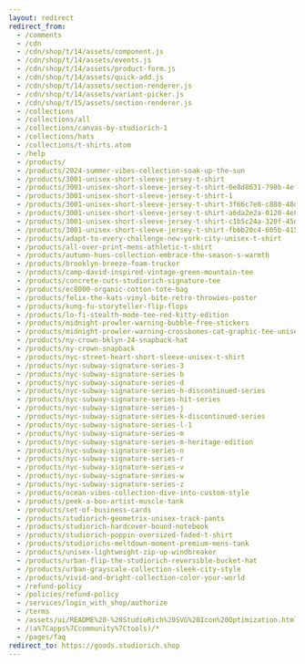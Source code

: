 ```yaml
---
layout: redirect
redirect_from:
  - /comments
  - /cdn
  - /cdn/shop/t/14/assets/component.js
  - /cdn/shop/t/14/assets/events.js
  - /cdn/shop/t/14/assets/product-form.js
  - /cdn/shop/t/14/assets/quick-add.js
  - /cdn/shop/t/14/assets/section-renderer.js
  - /cdn/shop/t/14/assets/variant-picker.js
  - /cdn/shop/t/15/assets/section-renderer.js
  - /collections
  - /collections/all
  - /collections/canvas-by-studiorich-1
  - /collections/hats
  - /collections/t-shirts.atom
  - /help
  - /products/
  - /products/2024-summer-vibes-collection-soak-up-the-sun
  - /products/3001-unisex-short-sleeve-jersey-t-shirt
  - /products/3001-unisex-short-sleeve-jersey-t-shirt-0e8d8631-798b-4ef3-85fe-ede5f31f7f33
  - /products/3001-unisex-short-sleeve-jersey-t-shirt-1
  - /products/3001-unisex-short-sleeve-jersey-t-shirt-3f66c7e8-c880-48d6-ac43-443b70dff588
  - /products/3001-unisex-short-sleeve-jersey-t-shirt-a6da2e2a-0120-4e83-b3af-500def153470
  - /products/3001-unisex-short-sleeve-jersey-t-shirt-c1b5c24a-320f-45de-a1aa-a5f18766ac62
  - /products/3001-unisex-short-sleeve-jersey-t-shirt-fbbb20c4-605b-4156-abd3-9403b6754c10
  - /products/adapt-to-every-challenge-new-york-city-unisex-t-shirt
  - /products/all-over-print-mens-athletic-t-shirt
  - /products/autumn-hues-collection-embrace-the-season-s-warmth
  - /products/brooklyn-breeze-foam-trucker
  - /products/camp-david-inspired-vintage-green-mountain-tee
  - /products/concrete-cuts-studiorich-signature-tee
  - /products/ec8000-organic-cotton-tote-bag
  - /products/felix-the-kats-vinyl-bite-retro-throwies-poster
  - /products/kung-fu-storyteller-flip-flops
  - /products/lo-fi-stealth-mode-tee-red-kitty-edition
  - /products/midnight-prowler-warning-bubble-free-stickers
  - /products/midnight-prowler-warning-crossbones-cat-graphic-tee-unisex-tee
  - /products/ny-crown-bklyn-24-snapback-hat
  - /products/ny-crown-snapback
  - /products/nyc-street-heart-short-sleeve-unisex-t-shirt
  - /products/nyc-subway-signature-series-3
  - /products/nyc-subway-signature-series-b
  - /products/nyc-subway-signature-series-d
  - /products/nyc-subway-signature-series-h-discontinued-series
  - /products/nyc-subway-signature-series-hit-series
  - /products/nyc-subway-signature-series-j
  - /products/nyc-subway-signature-series-k-discontinued-series
  - /products/nyc-subway-signature-series-l-1
  - /products/nyc-subway-signature-series-m
  - /products/nyc-subway-signature-series-m-heritage-edition
  - /products/nyc-subway-signature-series-n
  - /products/nyc-subway-signature-series-r
  - /products/nyc-subway-signature-series-v
  - /products/nyc-subway-signature-series-w
  - /products/nyc-subway-signature-series-z
  - /products/ocean-vibes-collection-dive-into-custom-style
  - /products/peek-a-boo-artist-muscle-tank
  - /products/set-of-business-cards
  - /products/studiorich-geometrix-unisex-track-pants
  - /products/studiorich-hardcover-bound-notebook
  - /products/studiorich-poppin-oversized-faded-t-shirt
  - /products/studiorichs-meltdown-moment-premium-mens-tank
  - /products/unisex-lightweight-zip-up-windbreaker
  - /products/urban-flip-the-studiorich-reversible-bucket-hat
  - /products/urban-grayscale-collection-sleek-city-style
  - /products/vivid-and-bright-collection-color-your-world
  - /refund-policy
  - /policies/refund-policy
  - /services/login_with_shop/authorize
  - /terms
  - /assets/ui/README%20-%20StudioRich%20SVG%20Icon%20Optimization.html
  - /(a%7Capps%7Ccommunity%7Ctools)/*
  - /pages/faq
redirect_to: https://goods.studiorich.shop
---
```

